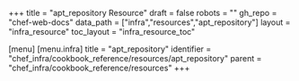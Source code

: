 +++
title = "apt_repository Resource"
draft = false
robots = ""
gh_repo = "chef-web-docs"
data_path = ["infra","resources","apt_repository"]
layout = "infra_resource"
toc_layout = "infra_resource_toc"

[menu]
  [menu.infra]
    title = "apt_repository"
    identifier = "chef_infra/cookbook_reference/resources/apt_repository"
    parent = "chef_infra/cookbook_reference/resources"
+++

<!-- The contents of this page are automatically generated from the apt_repository.yaml file in the data directory. -->
<!-- To suggest a change, edit the https://github.com/chef/chef/blob/main/lib/chef/resource/apt_repository.rb file
      and submit a pull request to the https://github.com/chef/chef repository. -->
